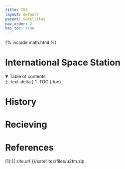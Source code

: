 ```yaml
---
title: ISS
layout: default
parent: Satellites
nav_order: 2
has_toc: true
---
```


{% include math.html %}

<h1><b>International Space Station</b></h1>



<details open markdown="block">
  <summary>
    Table of contents
  </summary>
  {: .text-delta }
1. TOC
{:toc}
</details>

# History



# Recieving




# References

<script>
	var map_n2yo = '4'; 
	var norad_n2yo = '25544';
	var size_n2yo = 'small';
	var allpasses_n2yo = '0';
</script>
<script type="text/javascript" src="https://www.n2yo.com/js/widget-tracker.js"></script>



[1]:{{ site.url }}/satellites/files/u2tm.zip